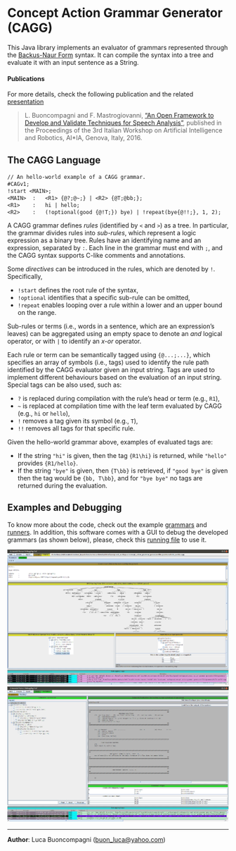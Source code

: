 # Concept Action Grammar Generator (CAGG)

This Java library implements an evaluator of grammars represented through the
[Backus-Naur Form](https://en.wikipedia.org/wiki/Backus%E2%80%93Naur_form) syntax. It can compile the syntax into a tree and evaluate it with an input sentence as a String.

#### Publications

For more details, check the following publication and the related [presentation](https://www.researchgate.net/publication/311654501_An_Open_Framework_to_Develop_and_Validate_Techniques_for_Speech_Analysis_The_Concept-Action_Grammar_Generator_architecture)
 
> L. Buoncompagni and F. Mastrogiovanni, [“An Open Framework to Develop and Validate Techniques for Speech Analysis”](https://ceur-ws.org/Vol-1834/paper3.pdf), published in the Proceedings of the 3rd Italian Workshop on Artificial Intelligence and Robotics, AI*IA, Genova, Italy, 2016.

## The CAGG Language

```
// An hello-world example of a CAGG grammar.
#CAGv1;  
!start <MAIN>;
<MAIN>	: 	<R1> {@?;@~;} | <R2> {@T;@bb;};
<R1> 	: 	hi | hello;
<R2> 	: 	(!optional(good {@!T;}) bye) | !repeat(bye{@!!;}, 1, 2);
```

A CAGG grammar defines *rules* (identified by `<` and `>`) as a tree. In particular, the grammar divides rules into *sub-rules*, which represent a logic expression as a binary tree. Rules have an identifying name and an expression, separated by `:`. Each line in the grammar must end with `;`, and the CAGG syntax supports C-like comments and annotations.

Some *directives* can be introduced in the rules, which are denoted by `!`. Specifically,
 - `!start` defines the root rule of the syntax,
 - `!optional` identifies that a specific sub-rule can be omitted, 
 - `!repeat` enables looping over a rule within a lower and an upper bound on the range.  
 
Sub-rules or terms (i.e., words in a sentence, which are an expression’s leaves) can be aggregated using an empty space to denote an *and* logical operator, or with `|` to identify an *x-or* operator. 

Each rule or term can be semantically tagged using `{@...;...}`, which specifies an array of symbols (i.e., tags) used to identify the rule path identified by the CAGG evaluator given an input string. Tags are used to implement different behaviours based on the evaluation of an input string. Special tags can be also used, such as:
 - `?` is replaced during compilation with the rule’s head or term (e.g., `R1`),
 - `~` is replaced at compilation time with the leaf term evaluated by CAGG (e.g., `hi` or `hello`),
 - `!` removes a tag given its symbol (e.g., `T`),
 - `!!` removes all tags for that specific rule.

Given the hello-world grammar above, examples of evaluated tags are:
 - If the string `"hi"` is given, then the tag `{R1\hi}` is returned, while `"hello"` provides `{R1/hello}`.
 - If the string `"bye"` is given, then `{T\bb}` is retrieved, if `"good bye"` is given then the tag would be `{bb, T\bb}`, and for `"bye bye"` no tags are returned during the evaluation.

## Examples and Debugging

To know more about the code, check out the example [grammars](https://github.com/EmaroLab/concept_action_grammar_generator/tree/master/file/grammars) and [runners](https://github.com/EmaroLab/concept_action_grammar_generator/tree/master/src/it/emarolab/cagg/example). In addition, this software comes with a GUI to debug the developed grammars (as shown below), please, check this [running file]([https://github.com/EmaroLab/concept_action_grammar_generator/blob/master/src/it/emarolab/cagg/example/GUIRunner.java) to use it.

![alt text](https://github.com/EmaroLab/concept_action_grammar_generator/blob/master/file/GUI-parse.png)
![alt text](https://github.com/EmaroLab/concept_action_grammar_generator/blob/master/file/GUI-eval.png)

---
**Author**: Luca Buoncompagni  (buon_luca@yahoo.com)
